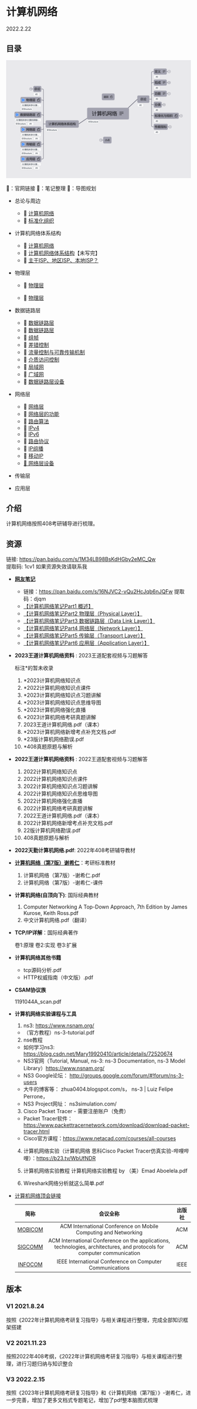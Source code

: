 # 计算机网络 

2022.2.22

## 目录

![计算机网络导图概览](./resources/计算机网络.png)

 🍔：官网链接	🧊：笔记整理	🥑：导图规划

* 总论与周边
  
  * 🥑 [计算机网络](./计算机网络.xmind)
  * 🧊 [标准化组织](./notes/计算机网络体系结构/标准化组织.md)
* 计算机网络体系结构

  * 🥑 [计算机网络](./计算机网络.xmind)
  * 🧊 [计算机网络体系结构](./notes/计算机网络体系结构/计算机网络体系结构.md)【未写完】
  * 🧊 [主干ISP、地区ISP、本地ISP？](./notes/计算机网络体系结构/主干ISP、地区ISP、本地ISP？.md)
* 物理层

  * 🥑 [物理层](./物理层.xmind)

  * 🧊 [物理层](./notes/物理层/物理层.md)
* 数据链路层
  * 🥑 [数据链路层](./数据链路层.xmind)
  * 🧊 [数据链路层](./notes/数据链路层/数据链路层.md)
  * 🧊 [组帧](./notes/数据链路层/组帧.md)
  * 🧊 [差错控制](./notes/数据链路层/差错控制.md)
  * 🧊 [流量控制与可靠传输机制](./notes/数据链路层/流量控制.md)
  * 🧊 [介质访问控制](./notes/数据链路层/介质访问控制.md)
  * 🧊 [局域网](./notes/数据链路层/局域网.md)
  * 🧊 [广域网](./notes/数据链路层/广域网.md)
  * 🧊 [数据链路层设备](./notes/数据链路层/数据链路层设备.md)
* 网络层
  * 🥑 [网络层](./网路层.xmind)
  * 🧊 [网络层的功能](./notes/网络层/网络层的功能.md)
  * 🧊 [路由算法](./notes/网络层/路由算法.md)
  * 🧊 [IPv4](./notes/网络层/IPv4.md)
  * 🧊 [IPv6](./notes/网络层/IPv6.md)
  * 🧊 [路由协议](./notes/网络层/路由协议.md)
  * 🧊 [IP组播](./notes/网络层/IP组播.md)
  * 🧊 [移动IP](./notes/网络层/移动IP.md)
  * [🧊 网络层设备](./notes/网络层/网络层设备.md)

* 传输层
* 应用层

## 介绍

计算机网络按照408考研辅导进行梳理。
## 资源
链接: https://pan.baidu.com/s/1M34LB98BsKdHGby2eMC_Qw  
提取码: 1cv1  如果资源失效请联系我

* **[网友笔记](https://blog.csdn.net/weixin_45067603/article/details/106974036)**
  * 链接：https://pan.baidu.com/s/16NJVC2-vQu2HcJqb6nJQFw 提取码：djqm
  * [【计算机网络笔记Part1 概述】](https://blog.csdn.net/weixin_45067603/article/details/106974036)
  * [【计算机网络笔记Part2 物理层（Physical Layer）】](https://blog.csdn.net/weixin_45067603/article/details/106974965)
  * [【计算机网络笔记Part3 数据链路层（Data Link Layer）】](https://blog.csdn.net/weixin_45067603/article/details/106980441)
  * [【计算机网络笔记Part4 网络层（Network Layer）】](https://blog.csdn.net/weixin_45067603/article/details/106993253)
  * [【计算机网络笔记Part5 传输层（Transport Layer）】](https://blog.csdn.net/weixin_45067603/article/details/107034202)
  * [【计算机网络笔记Part6 应用层（Application Layer）】](https://blog.csdn.net/weixin_45067603/article/details/107053479)




* __2023王道计算机网络资料__ : 2023王道配套视频与习题解答

  标注*的暂未收录

  1. *2023计算机网络知识点
  2. *2022计算机网络知识点课件
  3. *2023计算机网络知识点习题讲解
  4. *2023计算机网络知识点思维导图
  5. *2023计算机网络强化直播
  6. *2023计算机网络考研真题讲解
  7. 2023王道计算机网络.pdf（课本）
  8. *2023计算机网络新增考点补充文档.pdf
  9. *23版计算机网络勘误.pdf
  10. *408真题原题与解析



* __2022王道计算机网络资料__ : 2022王道配套视频与习题解答

  1. 2022计算机网络知识点
  2. 2022计算机网络知识点课件
  3. 2022计算机网络知识点习题讲解
  4. 2022计算机网络知识点思维导图
  5. 2022计算机网络强化直播
  6. 2022计算机网络考研真题讲解
  7. 2022王道计算机网络.pdf（课本）
  8. 2022计算机网络新增考点补充文档.pdf
  9. 22版计算机网络勘误.pdf
  10. 408真题原题与解析



* __2022天勤计算机网络.pdf__: 2022年408考研辅导教材  



* [**计算机网络（第7版）谢希仁**](http://yx.51zhy.cn/mtrcsRes/phei_cnetwork.jsp)：考研标准教材

  1. 计算机网络（第7版）-谢希仁.pdf
  2. 计算机网络（第7版）-谢希仁-课件

  

* __计算机网络(自顶向下)__: 国际经典教材

  1. Computer Networking A Top-Down Approach, 7th Edition by James Kurose, Keith Ross.pdf
  2. 中文计算机网络.pdf（翻译）

  

* __TCP/IP详解__：国际经典著作

  卷1:原理
  卷2:实现
  卷3:扩展

  

* **计算机网络其他书籍**

  * tcp源码分析.pdf
  * HTTP权威指南（中文版）.pdf

  

* __CSAM协议族__

  1191044A_scan.pdf

  

* **计算机网络实验课程与工具**

  1. ns3: https://www.nsnam.org/
  	* （官方教程）ns-3-tutorial.pdf
  	
  2. nse教程
  	* 如何学习ns3: https://blog.csdn.net/Mary19920410/article/details/72520674
  	* NS3官网（Tutorial, Manual, ns-3: ns-3 Documentation, ns-3 Model Library）https://www.nsnam.org/
  	* NS3 Google论坛： http://groups.google.com/forum/#!forum/ns-3-users
  	* 大牛的博客等： zhua0404.blogspot.com/s， ns-3 | Luiz Felipe Perrone，
  	* NS3 Project网址： ns3simulation.com/
  	
  3. Cisco Packet Tracer - 需要注册账户（免费）
  	* Packet Tracer软件：https://www.packettracernetwork.com/download/download-packet-tracer.html
  	* Cisco官方课程：https://www.netacad.com/courses/all-courses
  	
  4. 计算机网络实验（计算机网络 思科Cisco Packet Tracer仿真实验-哔哩哔哩）：https://b23.tv/WbUfNDR

  5. 计算机网络实验教程 计算机网络实验教程 by （美）Emad Aboelela.pdf

  6. Wireshark网络分析就这么简单.pdf

     

* [计算机网络顶会链接](https://blog.csdn.net/niutianzhuang/article/details/79995929)

  |                             简称                             |                           会议全称                           | 出版社 |
  | :----------------------------------------------------------: | :----------------------------------------------------------: | :----: |
  |     [MOBICOM](http://dblp.uni-trier.de/db/conf/mobicom/)     | ACM International Conference on Mobile Computing and Networking |  ACM   |
  | [SIGCOMM](http://dblp.uni-trier.de/db/conf/sigcomm/index.html) | ACM International Conference on the applications, technologies, architectures, and protocols for computer communication |  ACM   |
  |     [INFOCOM](http://dblp.uni-trier.de/db/conf/infocom/)     |   IEEE International Conference on Computer Communications   |  IEEE  |

  

## 版本

### V1 2021.8.24
按照《2022年计算机网络考研复习指导》与相关课程进行整理，完成全部知识框架搭建  
### V2 2021.11.23
按照2022年408考纲，《2022年计算机网络考研复习指导》与相关课程进行整理，进行习题归纳与知识整合  

### V3 2022.2.15

按照《2023年计算机网络考研复习指导》和《计算机网络（第7版）》-谢希仁，进一步完善，增加了更多文档式专题笔记，增加了pdf整本脑图式梳理
